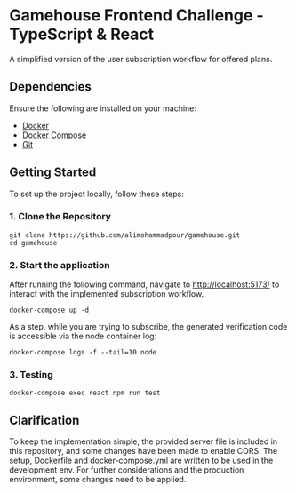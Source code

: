 # Gamehouse Frontend Challenge - TypeScript & React

A simplified version of the user subscription workflow for offered plans.

## Dependencies

Ensure the following are installed on your machine:

- [Docker](https://www.docker.com/)
- [Docker Compose](https://docs.docker.com/compose/)
- [Git](https://git-scm.com/)

## Getting Started

To set up the project locally, follow these steps:

### 1. Clone the Repository

```
git clone https://github.com/alimohammadpour/gamehouse.git
cd gamehouse
```

### 2. Start the application
After running the following command, navigate to [http://localhost:5173/](http://localhost:5173/) to interact with the implemented subscription workflow.
```
docker-compose up -d
```
As a step, while you are trying to subscribe, the generated verification code is accessible via the node container log:
```
docker-compose logs -f --tail=10 node
```

### 3. Testing
```
docker-compose exec react npm run test
```

## Clarification
To keep the implementation simple, the provided server file is included in this repository, and some changes have been made to enable CORS. The setup, Dockerfile and docker-compose.yml are written to be used in the development env. For further considerations and the production environment, some changes need to be applied. 